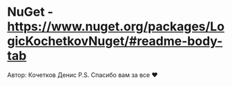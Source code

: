 # NuGet - https://www.nuget.org/packages/LogicKochetkovNuget/#readme-body-tab
Автор: Кочетков Денис
P.S. Спасибо вам за все ❤
